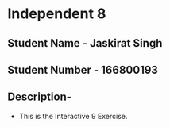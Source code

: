 # Independent 8
## Student Name - Jaskirat Singh
## Student Number - 166800193

## Description-
- This is the Interactive 9 Exercise.
